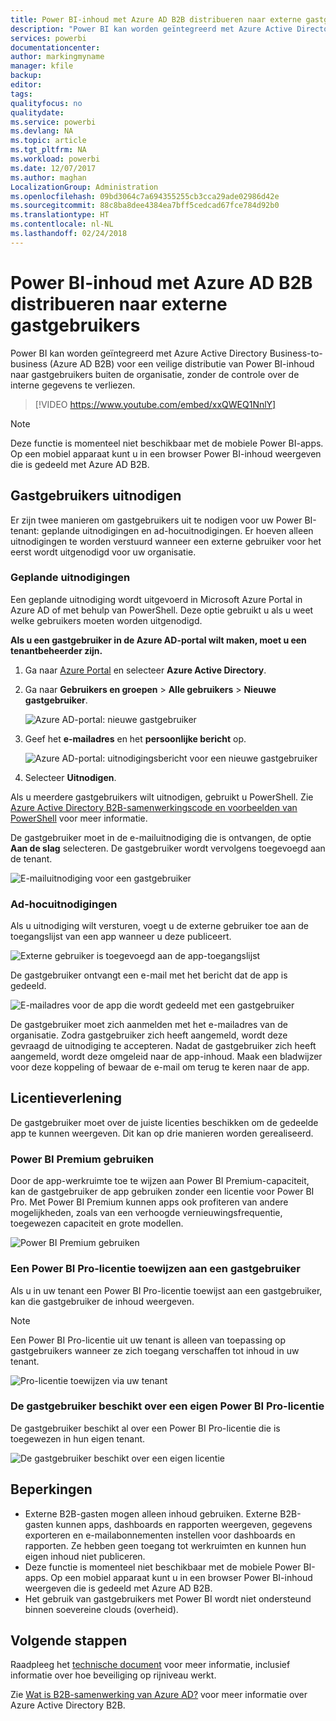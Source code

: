 ```yaml
---
title: Power BI-inhoud met Azure AD B2B distribueren naar externe gastgebruikers
description: "Power BI kan worden geïntegreerd met Azure Active Directory Business-to-business (Azure AD B2B) voor een veilige distributie van Power BI-inhoud naar gastgebruikers buiten de organisatie."
services: powerbi
documentationcenter: 
author: markingmyname
manager: kfile
backup: 
editor: 
tags: 
qualityfocus: no
qualitydate: 
ms.service: powerbi
ms.devlang: NA
ms.topic: article
ms.tgt_pltfrm: NA
ms.workload: powerbi
ms.date: 12/07/2017
ms.author: maghan
LocalizationGroup: Administration
ms.openlocfilehash: 09bd3064c7a694355255cb3cca29ade02986d42e
ms.sourcegitcommit: 88c8ba8dee4384ea7bff5cedcad67fce784d92b0
ms.translationtype: HT
ms.contentlocale: nl-NL
ms.lasthandoff: 02/24/2018
---
```

# <a name="distribute-power-bi-content-to-external-guest-users-with-azure-ad-b2b"></a>Power BI-inhoud met Azure AD B2B distribueren naar externe gastgebruikers

Power BI kan worden geïntegreerd met Azure Active Directory Business-to-business (Azure AD B2B) voor een veilige distributie van Power BI-inhoud naar gastgebruikers buiten de organisatie, zonder de controle over de interne gegevens te verliezen.

> [!VIDEO https://www.youtube.com/embed/xxQWEQ1NnlY]

> [!NOTE]
> Deze functie is momenteel niet beschikbaar met de mobiele Power BI-apps. Op een mobiel apparaat kunt u in een browser Power BI-inhoud weergeven die is gedeeld met Azure AD B2B. 

## <a name="invite-guest-users"></a>Gastgebruikers uitnodigen

Er zijn twee manieren om gastgebruikers uit te nodigen voor uw Power BI-tenant: geplande uitnodigingen en ad-hocuitnodigingen. Er hoeven alleen uitnodigingen te worden verstuurd wanneer een externe gebruiker voor het eerst wordt uitgenodigd voor uw organisatie.

### <a name="planned-invites"></a>Geplande uitnodigingen

Een geplande uitnodiging wordt uitgevoerd in Microsoft Azure Portal in Azure AD of met behulp van PowerShell. Deze optie gebruikt u als u weet welke gebruikers moeten worden uitgenodigd. 

**Als u een gastgebruiker in de Azure AD-portal wilt maken, moet u een tenantbeheerder zijn.**

1. Ga naar [Azure Portal](https://portal.azure.com) en selecteer **Azure Active Directory**.

2. Ga naar **Gebruikers en groepen** > **Alle gebruikers** > **Nieuwe gastgebruiker**.

    ![Azure AD-portal: nieuwe gastgebruiker](media/service-admin-azure-ad-b2b/azuread-portal-new-guest-user.png)

3. Geef het **e-mailadres** en het **persoonlijke bericht** op.

    ![Azure AD-portal: uitnodigingsbericht voor een nieuwe gastgebruiker](media/service-admin-azure-ad-b2b/azuread-portal-invite-message.png)

4. Selecteer **Uitnodigen**.

Als u meerdere gastgebruikers wilt uitnodigen, gebruikt u PowerShell. Zie [Azure Active Directory B2B-samenwerkingscode en voorbeelden van PowerShell](https://docs.microsoft.com/azure/active-directory/active-directory-b2b-code-samples) voor meer informatie.

De gastgebruiker moet in de e-mailuitnodiging die is ontvangen, de optie **Aan de slag** selecteren. De gastgebruiker wordt vervolgens toegevoegd aan de tenant.

![E-mailuitnodiging voor een gastgebruiker](media/service-admin-azure-ad-b2b/guest-user-invite-email.png)

### <a name="ad-hoc-invites"></a>Ad-hocuitnodigingen

Als u uitnodiging wilt versturen, voegt u de externe gebruiker toe aan de toegangslijst van een app wanneer u deze publiceert.

![Externe gebruiker is toegevoegd aan de app-toegangslijst](media/service-admin-azure-ad-b2b/power-bi-app-access.png)

De gastgebruiker ontvangt een e-mail met het bericht dat de app is gedeeld.

![E-mailadres voor de app die wordt gedeeld met een gastgebruiker](media/service-admin-azure-ad-b2b/guest-user-invite-email2.png)

De gastgebruiker moet zich aanmelden met het e-mailadres van de organisatie. Zodra gastgebruiker zich heeft aangemeld, wordt deze gevraagd de uitnodiging te accepteren. Nadat de gastgebruiker zich heeft aangemeld, wordt deze omgeleid naar de app-inhoud. Maak een bladwijzer voor deze koppeling of bewaar de e-mail om terug te keren naar de app.

## <a name="licensing"></a>Licentieverlening

De gastgebruiker moet over de juiste licenties beschikken om de gedeelde app te kunnen weergeven. Dit kan op drie manieren worden gerealiseerd.

### <a name="use-power-bi-premium"></a>Power BI Premium gebruiken

Door de app-werkruimte toe te wijzen aan Power BI Premium-capaciteit, kan de gastgebruiker de app gebruiken zonder een licentie voor Power BI Pro. Met Power BI Premium kunnen apps ook profiteren van andere mogelijkheden, zoals van een verhoogde vernieuwingsfrequentie, toegewezen capaciteit en grote modellen.

![Power BI Premium gebruiken](media/service-admin-azure-ad-b2b/license-approach1.png)

### <a name="assign-power-bi-pro-license-to-guest-user"></a>Een Power BI Pro-licentie toewijzen aan een gastgebruiker

Als u in uw tenant een Power BI Pro-licentie toewijst aan een gastgebruiker, kan die gastgebruiker de inhoud weergeven.

> [!NOTE]
> Een Power BI Pro-licentie uit uw tenant is alleen van toepassing op gastgebruikers wanneer ze zich toegang verschaffen tot inhoud in uw tenant.

![Pro-licentie toewijzen via uw tenant](media/service-admin-azure-ad-b2b/license-approach2.png)

### <a name="guest-user-brings-their-own-power-bi-pro-license"></a>De gastgebruiker beschikt over een eigen Power BI Pro-licentie

De gastgebruiker beschikt al over een Power BI Pro-licentie die is toegewezen in hun eigen tenant.

![De gastgebruiker beschikt over een eigen licentie](media/service-admin-azure-ad-b2b/license-approach3.png)

## <a name="limitations"></a>Beperkingen

* Externe B2B-gasten mogen alleen inhoud gebruiken. Externe B2B-gasten kunnen apps, dashboards en rapporten weergeven, gegevens exporteren en e-mailabonnementen instellen voor dashboards en rapporten. Ze hebben geen toegang tot werkruimten en kunnen hun eigen inhoud niet publiceren.
* Deze functie is momenteel niet beschikbaar met de mobiele Power BI-apps. Op een mobiel apparaat kunt u in een browser Power BI-inhoud weergeven die is gedeeld met Azure AD B2B.
* Het gebruik van gastgebruikers met Power BI wordt niet ondersteund binnen soevereine clouds (overheid).

## <a name="next-steps"></a>Volgende stappen

Raadpleeg het [technische document](https://aka.ms/powerbi-b2b-whitepaper) voor meer informatie, inclusief informatie over hoe beveiliging op rijniveau werkt.

Zie [Wat is B2B-samenwerking van Azure AD?](https://docs.microsoft.com/azure/active-directory/active-directory-b2b-what-is-azure-ad-b2b) voor meer informatie over Azure Active Directory B2B.